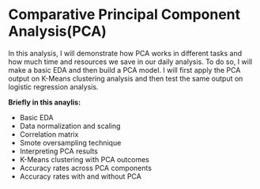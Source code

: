 # Comparative Principal Component Analysis(PCA)


In this analysis, I will demonstrate how PCA works in different tasks and how much time and resources we save in our daily analysis. To do so, I will make a basic EDA and then build a PCA model. I will first apply the PCA output on K-Means clustering analysis and then test the same output on logistic regression analysis.

__Briefly in this anaylis:__
- Basic EDA
- Data normalization and scaling
- Correlation matrix
- Smote oversampling technique
- Interpreting PCA results
- K-Means clustering with PCA outcomes
- Accuracy rates across PCA components
- Accuracy rates with and without PCA
